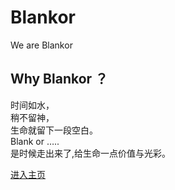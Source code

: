 Blankor
===================================
  We are Blankor<br />

  
Why Blankor ？
-----------------------------------
时间如水，<br />
稍不留神，<br />
生命就留下一段空白。<br />
Blank or …..<br />
是时候走出来了,给生命一点价值与光彩。
  
[进入主页](http://www.blankor.com)<br />
